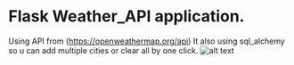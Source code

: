 # Flask Weather_API application. 
Using API from (https://openweathermap.org/api)
It also using sql_alchemy so u can add multiple cities or clear all by one click.
![alt text](https://i.imgur.com/yXx403f.png)

